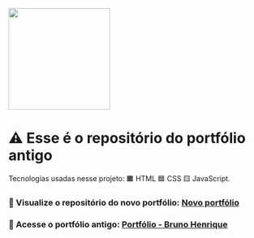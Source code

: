 
<img width="200" src="https://github.com/bhS1lva/Portfolio-antigo/assets/101880543/ed07b043-0a72-4cf4-8548-146184f4224e"></img>

# ⚠ Esse é o repositório do portfólio antigo

Tecnologias usadas nesse projeto: 🟧 HTML 🟦 CSS 🟨 JavaScript.

### 🔗 Visualize o repositório do novo portfólio: <a href="https://github.com/bhS1lva/Portfolio">Novo portfólio</a> 

### 🔗 Acesse o portfólio antigo: <a href="https://bhs1lva.github.io/Portfolio/">Portfólio - Bruno Henrique</a> 
